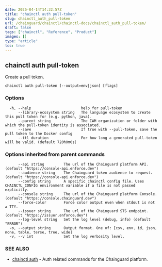 ```yaml
---
date: 2025-04-14T14:32:57Z
title: "chainctl auth pull-token"
slug: chainctl_auth_pull-token
url: /chainguard/chainctl/chainctl-docs/chainctl_auth_pull-token/
draft: false
tags: ["chainctl", "Reference", "Product"]
images: []
type: "article"
toc: true
---
```

## chainctl auth pull-token

Create a pull token.

```
chainctl auth pull-token [--output=env|json] [flags]
```

### Options

```
  -h, --help                       help for pull-token
      --library-ecosystem string   The language ecosystem to create this pull token for (e.g. python, java).
      --parent string              The IAM organization or folder with which the pull-token identity is associated.
      --save                       If true with --pull-token, save the pull token to the Docker config
      --ttl duration               For how long a generated pull-token will be valid. (default 720h0m0s)
```

### Options inherited from parent commands

```
      --api string         The url of the Chainguard platform API. (default "https://console-api.enforce.dev")
      --audience string    The Chainguard token audience to request. (default "https://console-api.enforce.dev")
      --config string      A specific chainctl config file. Uses CHAINCTL_CONFIG environment variable if a file is not passed explicitly.
      --console string     The url of the Chainguard platform Console. (default "https://console.chainguard.dev")
      --force-color        Force color output even when stdout is not a TTY.
      --issuer string      The url of the Chainguard STS endpoint. (default "https://issuer.enforce.dev")
      --log-level string   Set the log level (debug, info) (default "ERROR")
  -o, --output string      Output format. One of: [csv, env, id, json, none, table, terse, tree, wide]
  -v, --v int              Set the log verbosity level.
```

### SEE ALSO

* [chainctl auth](/chainguard/chainctl/chainctl-docs/chainctl_auth/)	 - Auth related commands for the Chainguard platform.

